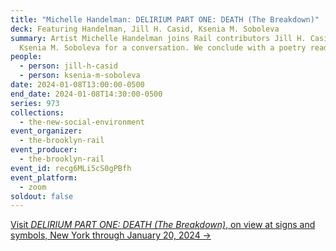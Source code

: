 ```yaml
---
title: "Michelle Handelman: DELIRIUM PART ONE: DEATH (The Breakdown)"
deck: Featuring Handelman, Jill H. Casid, Ksenia M. Soboleva
summary: Artist Michelle Handelman joins Rail contributors Jill H. Casid and
  Ksenia M. Soboleva for a conversation. We conclude with a poetry reading.
people:
  - person: jill-h-casid
  - person: ksenia-m-soboleva
date: 2024-01-08T13:00:00-0500
end_date: 2024-01-08T14:30:00-0500
series: 973
collections:
  - the-new-social-environment
event_organizer:
  - the-brooklyn-rail
event_producer:
  - the-brooklyn-rail
event_id: recg6MLi5cS0gPBfh
event_platform:
  - zoom
soldout: false
---
```

[V﻿isit *DELIRIUM PART ONE: DEATH (The Breakdown)*, on view at signs and symbols, New York through January 20, 2024 →](https://www.signsandsymbols.art/exhibitions/delirium-part-one-death#:~:text=DELIRIUM%20PART%20ONE%3A%20DEATH%20(The%20Breakdown)%20is%20an%20ambitious,necropolitical%20violence%20and%20collective%20grief.)